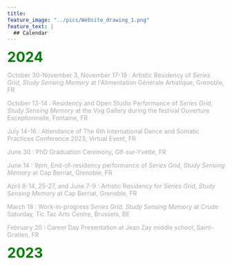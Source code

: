 ```yaml
---
title: 
feature_image: "../pics/Website_drawing_1.png"
feature_text: |
  ## Calendar
---
```


<span style="color:green;font-weight:700;font-size:32px">2024</span>

<span style="color:#a8adac">October 30-November 3, November 17-19 : Artistic Residency of *Series Grid, Study Sensing Memory* at l'Alimentation Générale Artistique, Grenoble, FR</span>

<span style="color:#a8adac">October 13-14 : Residency and Open Studio Performance of *Series Grid, Study Sensing Memory* at the Vog Gallery during the festival Ouverture Exceptionnelle, Fontaine, FR</span>

<span style="color:#a8adac">July 14-16 : Attendance of The 6th International Dance and Somatic Practices Conference 2023, Virtual Event, FR</span>

<span style="color:#a8adac">June 30 : PhD Graduation Ceremony, Gif-sur-Yvette, FR</span>

<span style="color:#a8adac">June 14 : 9pm, End-of-residency performance of *Series Grid, Study Sensing Memory* at Cap Berriat, Grenoble, FR</span>

<span style="color:#a8adac">April 8-14, 25-27, and June 7-9 : Artistic Residency for *Series Grid, Study Sensing Memory*  at Cap Berriat, Grenoble, FR</span>

<span style="color:#a8adac">March 18 : Work-in-progress *Series Grid, Study Sensing Memory* at Crude Saturday, Tic Tac Arts Centre, Brussels, BE</span>

<span style="color:#a8adac">February 20 : Career Day Presentation at Jean Zay middle school, Saint-Gratien, FR</span>


<span style="color:green;font-weight:700;font-size:32px">2023</span>
